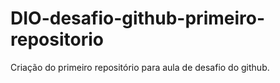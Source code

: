 # DIO-desafio-github-primeiro-repositorio
Criação do primeiro repositório para aula de desafio do github.
